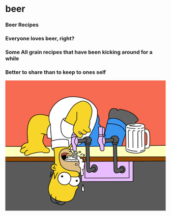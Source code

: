 # beer
### Beer Recipes
### Everyone loves beer, right?
### Some All grain recipes that have been kicking around for a while
### Better to share than to keep to ones self
![](images/mmm.gif)
